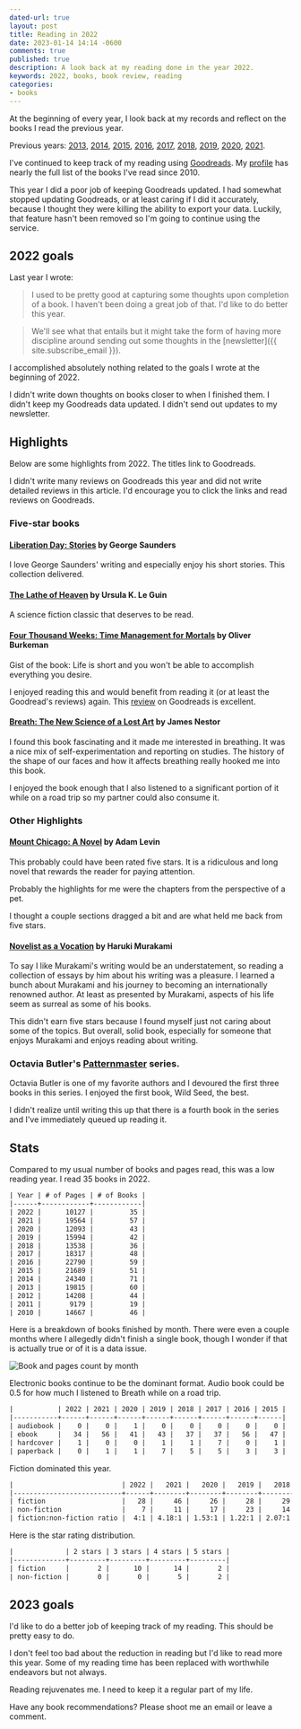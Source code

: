 ```yaml
---
dated-url: true
layout: post
title: Reading in 2022
date: 2023-01-14 14:14 -0600
comments: true
published: true
description: A look back at my reading done in the year 2022.
keywords: 2022, books, book review, reading
categories:
- books
---
```


At the beginning of every year, I look back at my records and reflect on the books I read the previous year.

Previous years: [2013](/blog/2014/01/01/using-incanter-to-review-my-2013-reading/), [2014](/blog/2015/01/08/reading-in-2014/), [2015](/blog/2016/03/13/reading-in-2015/), [2016](/blog/2017/01/04/reading-in-2016/), [2017](/blog/2018/03/03/reading-in-2017/), [2018](/blog/2019/01/21/reading-in-2018/), [2019](/blog/2020/01/11/reading-in-2019/), [2020](/blog/2021/01/24/reading-in-2020/), [2021](/blog/2022/01/02/reading-in-2021/).

I've continued to keep track of my reading using [Goodreads](http://goodreads.com).
My [profile](https://www.goodreads.com/user/show/3431614-jake-mccrary) has nearly the full list of the books I've read since 2010.

This year I did a poor job of keeping Goodreads updated.
I had somewhat stopped updating Goodreads, or at least caring if I did it accurately, because I thought they were killing the ability to export your data.
Luckily, that feature hasn't been removed so I'm going to continue using the service.

## 2022 goals

Last year I wrote:

> I used to be pretty good at capturing some thoughts upon completion of a book.
> I haven't been doing a great job of that.
> I'd like to do better this year.

> We'll see what that entails but it might take the form of having more discipline around sending out some thoughts in the [newsletter]({{ site.subscribe_email }}).

I accomplished absolutely nothing related to the goals I wrote at the beginning of 2022.

I didn't write down thoughts on books closer to when I finished them.
I didn't keep my Goodreads data updated.
I didn't send out updates to my newsletter.

## Highlights

Below are some highlights from 2022.
The titles link to Goodreads.

I didn't write many reviews on Goodreads this year and did not write detailed reviews in this article.
I'd encourage you to click the links and read reviews on Goodreads.

### Five-star books

#### [Liberation Day: Stories](https://www.goodreads.com/book/show/61033655-liberation-day) by George Saunders

I love George Saunders' writing and especially enjoy his short stories.
This collection delivered.

#### [The Lathe of Heaven](https://www.goodreads.com/book/show/53513520-the-lathe-of-heaven) by Ursula K. Le Guin

A science fiction classic that deserves to be read.

#### [Four Thousand Weeks: Time Management for Mortals](https://www.goodreads.com/book/show/55742688-four-thousand-weeks) by Oliver Burkeman

Gist of the book: Life is short and you won't be able to accomplish everything you desire.

I enjoyed reading this and would benefit from reading it (or at least the Goodread's reviews) again.
This [review](https://www.goodreads.com/review/show/4224854256?book_show_action=true) on Goodreads is excellent.

#### [Breath: The New Science of a Lost Art](https://www.goodreads.com/book/show/51202930-breath) by James Nestor

I found this book fascinating and it made me interested in breathing.
It was a nice mix of self-experimentation and reporting on studies.
The history of the shape of our faces and how it affects breathing really hooked me into this book.

I enjoyed the book enough that I also listened to a significant portion of it while on a road trip so my partner could also consume it.

### Other Highlights

#### [Mount Chicago: A Novel](https://www.goodreads.com/book/show/61741867-mount-chicago) by Adam Levin

This probably could have been rated five stars.
It is a ridiculous and long novel that rewards the reader for paying attention.

Probably the highlights for me were the chapters from the perspective of a pet.

I thought a couple sections dragged a bit and are what held me back from five stars.

#### [Novelist as a Vocation](https://www.goodreads.com/book/show/60387334-novelist-as-a-vocation) by Haruki Murakami

To say I like Murakami's writing would be an understatement, so reading a collection of essays by him about his writing was a pleasure.
I learned a bunch about Murakami and his journey to becoming an internationally renowned author.
At least as presented by Murakami, aspects of his life seem as surreal as some of his books.

This didn't earn five stars because I found myself just not caring about some of the topics.
But overall, solid book, especially for someone that enjoys Murakami and enjoys reading about writing.

### Octavia Butler's [Patternmaster](https://www.goodreads.com/series/55489-patternmaster) series.

Octavia Butler is one of my favorite authors and I devoured the first three books in this series.
I enjoyed the first book, Wild Seed, the best.

I didn't realize until writing this up that there is a fourth book in the series and I've immediately queued up reading it.

## Stats

Compared to my usual number of books and pages read, this was a low reading year.
I read 35 books in 2022.

```org
| Year | # of Pages | # of Books |
|------+------------+------------|
| 2022 |      10127 |         35 |
| 2021 |      19564 |         57 |
| 2020 |      12093 |         43 |
| 2019 |      15994 |         42 |
| 2018 |      13538 |         36 |
| 2017 |      18317 |         48 |
| 2016 |      22790 |         59 |
| 2015 |      21689 |         51 |
| 2014 |      24340 |         71 |
| 2013 |      19815 |         60 |
| 2012 |      14208 |         44 |
| 2011 |       9179 |         19 |
| 2010 |      14667 |         46 |
```

Here is a breakdown of books finished by month.
There were even a couple months where I allegedly didn't finish a single book, though I wonder if that is actually true or of it is a data issue.

![Book and pages count by month](/images/reading-by-month-2022.svg "Number of books and pages for each month")

Electronic books continue to be the dominant format.
Audio book could be 0.5 for how much I listened to Breath while on a road trip.

```org
|           | 2022 | 2021 | 2020 | 2019 | 2018 | 2017 | 2016 | 2015 |
|-----------+------+------+------+------+------+------+------+------|
| audiobook |    0 |    0 |    1 |    0 |    0 |    0 |    0 |    0 |
| ebook     |   34 |   56 |   41 |   43 |   37 |   37 |   56 |   47 |
| hardcover |    1 |    0 |    0 |    1 |    1 |    7 |    0 |    1 |
| paperback |    0 |    1 |    1 |    7 |    5 |    5 |    3 |    3 |
```

Fiction dominated this year.

```org
|                           | 2022 |   2021 |   2020 |   2019 |   2018 |
|---------------------------+------+--------+--------+--------+--------|
| fiction                   |   28 |     46 |     26 |     28 |     29 |
| non-fiction               |    7 |     11 |     17 |     23 |     14 |
| fiction:non-fiction ratio |  4:1 | 4.18:1 | 1.53:1 | 1.22:1 | 2.07:1 |

```

Here is the star rating distribution.

```org
|             | 2 stars | 3 stars | 4 stars | 5 stars |
|-------------+---------+---------+---------+---------|
| fiction     |       2 |      10 |      14 |       2 |
| non-fiction |       0 |       0 |       5 |       2 |
```

## 2023 goals

I'd like to do a better job of keeping track of my reading.
This should be pretty easy to do.

I don't feel too bad about the reduction in reading but I'd like to read more this year.
Some of my reading time has been replaced with worthwhile endeavors but not always.

Reading rejuvenates me.
I need to keep it a regular part of my life.

Have any book recommendations?
Please shoot me an email or leave a comment.